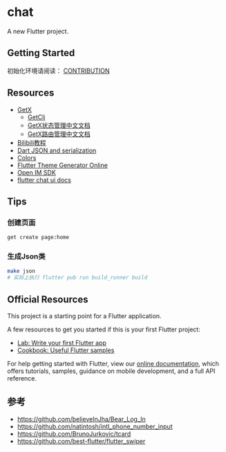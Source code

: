 # chat

A new Flutter project.

## Getting Started

初始化环境请阅读： [CONTRIBUTION](CONTRIBUTION.md)

## Resources

- [GetX](https://github.com/jonataslaw/getx)
  - [GetCli](https://github.com/jonataslaw/get_cli)
  - [GetX状态管理中文文档](https://github.com/jonataslaw/getx/blob/master/documentation/zh_CN/state_management.md)
  - [GetX路由管理中文文档](https://github.com/jonataslaw/getx/blob/master/documentation/zh_CN/route_management.md)
- [Bilibili教程](https://space.bilibili.com/404904528/channel/detail?cid=177514&ctype=0)
- [Dart JSON and serialization](https://flutter.dev/docs/development/data-and-backend/json#code-generation)
- [Colors](https://coolors.co/palettes/trending)
- [Flutter Theme Generator Online](https://zeshuaro.github.io/flutter_theme/#/)
- [Open IM SDK](https://github.com/OpenIMSDK/Open-IM-SDK-Flutter)
- [flutter chat ui docs](https://docs.flyer.chat/flutter/chat-ui/advanced-usage)
## Tips

### 创建页面

```bash
get create page:home
```

### 生成Json类

```bash
make json
# 实际上执行 flutter pub run build_runner build 
```
## Official Resources

This project is a starting point for a Flutter application.

A few resources to get you started if this is your first Flutter project:

- [Lab: Write your first Flutter app](https://flutter.dev/docs/get-started/codelab)
- [Cookbook: Useful Flutter samples](https://flutter.dev/docs/cookbook)

For help getting started with Flutter, view our
[online documentation](https://flutter.dev/docs), which offers tutorials,
samples, guidance on mobile development, and a full API reference.

## 参考
- https://github.com/believeInJha/Bear_Log_In
- https://github.com/natintosh/intl_phone_number_input
- https://github.com/BrunoJurkovic/tcard
- https://github.com/best-flutter/flutter_swiper
